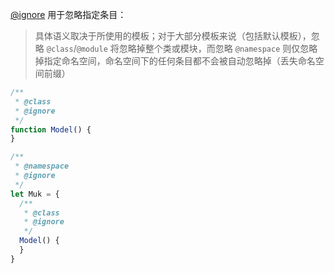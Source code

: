 [@ignore](http://usejsdoc.org/tags-ignore.html) 用于忽略指定条目：

> 具体语义取决于所使用的模板；对于大部分模板来说（包括默认模板），忽略 `@class`/`@module` 将忽略掉整个类或模块，而忽略 `@namespace` 则仅忽略掉指定命名空间，命名空间下的任何条目都不会被自动忽略掉（丢失命名空间前缀）

```js
/**
 * @class
 * @ignore
 */
function Model() {
}
```

```js
/**
 * @namespace
 * @ignore
 */
let Muk = {
  /**
   * @class
   * @ignore
   */
  Model() {
  }
}
```
